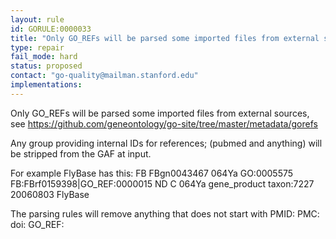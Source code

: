 ```yaml
---
layout: rule
id: GORULE:0000033
title: "Only GO_REFs will be parsed some imported files from external sources"
type: repair
fail_mode: hard
status: proposed
contact: "go-quality@mailman.stanford.edu"
implementations:
---
```

Only GO_REFs will be parsed some imported files from external sources, see 
https://github.com/geneontology/go-site/tree/master/metadata/gorefs

Any group providing internal IDs for references; (pubmed and anything) will be stripped from the GAF at input.

For example FlyBase has this:
FB FBgn0043467 064Ya GO:0005575 FB:FBrf0159398|GO_REF:0000015 ND C 064Ya gene_product taxon:7227 20060803 FlyBase

The parsing rules will remove anything that does not start with
PMID:
PMC:
doi:
GO_REF:
